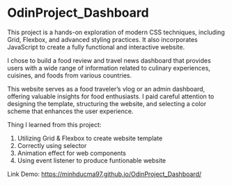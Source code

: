 # OdinProject_Dashboard

This project is a hands-on exploration of modern CSS techniques, including Grid, Flexbox, and advanced styling practices. It also incorporates JavaScript to create a fully functional and interactive website.

I chose to build a food review and travel news dashboard that provides users with a wide range of information related to culinary experiences, cuisines, and foods from various countries.

This website serves as a food traveler’s vlog or an admin dashboard, offering valuable insights for food enthusiasts. I paid careful attention to designing the template, structuring the website, and selecting a color scheme that enhances the user experience.

Thing I learned from this project:
1. Utilizing Grid & Flexbox to create website template
2. Correctly using selector
3. Animation effect for web components
4. Using event listener to produce funtionable website

Link Demo: https://minhducma97.github.io/OdinProject_Dashboard/

